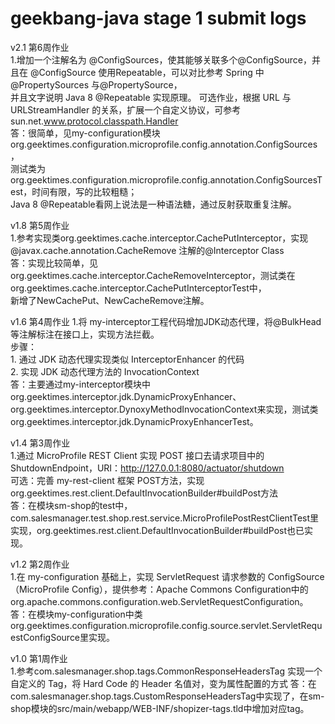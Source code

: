 # geekbang-java stage 1 submit logs
v2.1 第6周作业  
1.增加一个注解名为 @ConfigSources，使其能够关联多个@ConfigSource，并且在 @ConfigSource 使用Repeatable，可以对比参考 Spring 中 @PropertySources 与@PropertySource，  
  并且文字说明 Java 8 @Repeatable 实现原理。
  可选作业，根据 URL 与 URLStreamHandler 的关系，扩展一个自定义协议，可参考sun.net.www.protocol.classpath.Handler  
答：很简单，见my-configuration模块org.geektimes.configuration.microprofile.config.annotation.ConfigSources，  
   测试类为org.geektimes.configuration.microprofile.config.annotation.ConfigSourcesTest，时间有限，写的比较粗糙；  
   Java 8 @Repeatable看网上说法是一种语法糖，通过反射获取重复注解。

v1.8 第5周作业  
1.参考实现类org.geektimes.cache.interceptor.CachePutInterceptor，实现 @javax.cache.annotation.CacheRemove 注解的@Interceptor Class  
  答：实现比较简单，见org.geektimes.cache.interceptor.CacheRemoveInterceptor，测试类在org.geektimes.cache.interceptor.CachePutInterceptorTest中，  
    新增了NewCachePut、NewCacheRemove注解。

v1.6 第4周作业
1.将 my-interceptor工程代码增加JDK动态代理，将@BulkHead 等注解标注在接口上，实现方法拦截。  
  步骤：  
     1. 通过 JDK 动态代理实现类似 InterceptorEnhancer 的代码  
     2. 实现 JDK 动态代理方法的 InvocationContext  
  答：主要通过my-interceptor模块中org.geektimes.interceptor.jdk.DynamicProxyEnhancer、  
     org.geektimes.interceptor.DynoxyMethodInvocationContext来实现，测试类org.geektimes.interceptor.jdk.DynamicProxyEnhancerTest。

v1.4 第3周作业  
1.通过 MicroProfile REST Client 实现 POST 接口去请求项目中的 ShutdownEndpoint，URI：http://127.0.0.1:8080/actuator/shutdown  
  可选：完善 my-rest-client 框架 POST方法，实现org.geektimes.rest.client.DefaultInvocationBuilder#buildPost方法  
 答：在模块sm-shop的test中，com.salesmanager.test.shop.rest.service.MicroProfilePostRestClientTest里实现，org.geektimes.rest.client.DefaultInvocationBuilder#buildPost也已实现。  

v1.2 第2周作业  
1.在 my-configuration 基础上，实现 ServletRequest 请求参数的 ConfigSource（MicroProfile Config），提供参考：Apache Commons Configuration中的org.apache.commons.configuration.web.ServletRequestConfiguration。  
答：在模块my-configuration中类org.geektimes.configuration.microprofile.config.source.servlet.ServletRequestConfigSource里实现。

v1.0 第1周作业  
1.参考com.salesmanager.shop.tags.CommonResponseHeadersTag 实现一个自定义的 Tag，将 Hard Code 的 Header 名值对，变为属性配置的方式
答：在com.salesmanager.shop.tags.CustomResponseHeadersTag中实现了，在sm-shop模块的src/main/webapp/WEB-INF/shopizer-tags.tld中增加对应tag。

